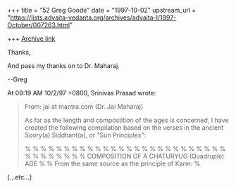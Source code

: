 +++
title = "52 Greg Goode"
date = "1997-10-02"
upstream_url = "https://lists.advaita-vedanta.org/archives/advaita-l/1997-October/007263.html"

+++
[Archive link](https://lists.advaita-vedanta.org/archives/advaita-l/1997-October/007263.html)

Thanks,

And pass my thanks on to Dr. Maharaj.

--Greg

At 09:19 AM 10/2/97 +0800, Srinivas Prasad wrote:
>From:         jai at mantra.com (Dr. Jai Maharaj)
>
>
>As far as the length and compostition of the ages is concerned, I
>have created the following compilation based on the verses in the
>ancient Soory(a) Siddhant(a), or "Sun Principles":
>
>% % % % % % % % % % % % % % % % % % % % % % % % % % % % % % % % %
>%           COMPOSITION OF A CHATURYUG (Quadruple) AGE          %
>%         From the same source as the principle of Karm:        %


[...etc...]

